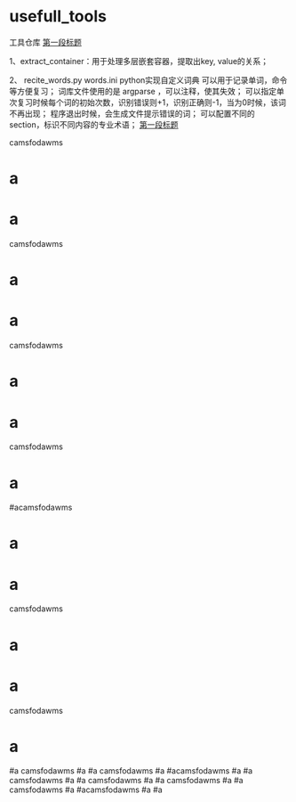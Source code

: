 # usefull_tools
工具仓库
<a name="第一段的锚点名称a" href="#第一段的锚点名称b">第一段标题</a>

1、extract_container：用于处理多层嵌套容器，提取出key, value的关系；

2、
recite_words.py
words.ini
python实现自定义词典
可以用于记录单词，命令等方便复习；
词库文件使用的是 argparse ，可以注释，使其失效；
可以指定单次复习时候每个词的初始次数，识别错误则+1，识别正确则-1，当为0时候，该词不再出现；
程序退出时候，会生成文件提示错误的词；
可以配置不同的section，标识不同内容的专业术语；
<a name="第一段的锚点名称b" href="#第一段的锚点名称a">第一段标题</a>

camsfodawms
# a
# a
camsfodawms
# a
# a
camsfodawms
# a
# a
camsfodawms
# a
#acamsfodawms
# a
# a
camsfodawms
# a
# a
camsfodawms
# a
#a
camsfodawms
#a
#a
camsfodawms
#a
#acamsfodawms
#a
#a
camsfodawms
#a
#a
camsfodawms
#a
#a
camsfodawms
#a
#a
camsfodawms
#a
#acamsfodawms
#a
#a
